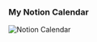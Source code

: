 ### My Notion Calendar
![Notion Calendar](https://raw.githubusercontent.com/CattleHoon/1111/main/calendar.svg)
